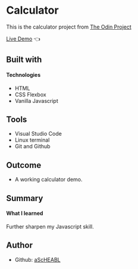 # Calculator <br>

This is the calculator project from [The Odin Project](https://www.theodinproject.com/lessons/foundations-calculator) <br>

[Live Demo](https://ascheabl.github.io/Calculator/) 👈

## Built with <br>

#### Technologies <br>

- HTML <br>
- CSS Flexbox <br>
- Vanilla Javascript <br>

## Tools <br>

- Visual Studio Code <br>
- Linux terminal <br>
- Git and Github <br>

## Outcome <br>

- A working calculator demo. <br>

## Summary

#### What I learned <br>

Further sharpen my Javascript skill. <br>

## Author <br>

- Github: [aScHEABL](https://github.com/aScHEABL)
